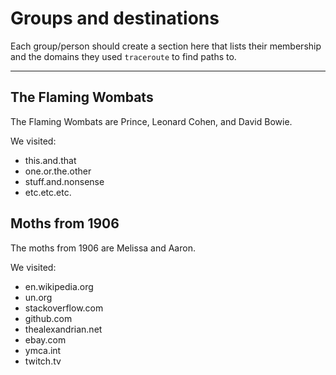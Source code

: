 # Groups and destinations

Each group/person should create a section here that lists their membership
and the domains they used `traceroute` to find paths to.

---

## The Flaming Wombats

The Flaming Wombats are Prince, Leonard Cohen, and David Bowie.

We visited:

* this.and.that
* one.or.the.other
* stuff.and.nonsense
* etc.etc.etc.

## Moths from 1906

The moths from 1906 are Melissa and Aaron.

We visited:

* en.wikipedia.org
* un.org
* stackoverflow.com
* github.com
* thealexandrian.net
* ebay.com
* ymca.int
* twitch.tv
